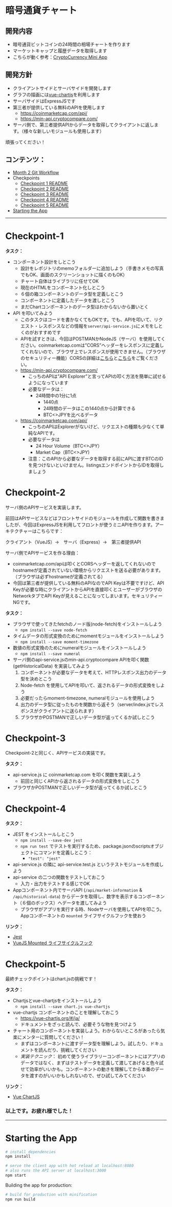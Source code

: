 # 暗号通貨チャート

## 開発内容

* 暗号通貨ビットコインの24時間の相場チャートを作ります
* マーケットキャップと履歴データを取得します
* こちらが動く参考：[CryptoCurrency Mini App](http://crypto.thirdtape.com/)

## 開発方針

* クライアントサイドとサーバサイドを開発します
* グラフの描画には[vue-chartjs](https://vue-chartjs.org/#/)を利用します
* サーバサイドはExpressJSです
* 第三者が提供している無料のAPIを使用します
  * https://coinmarketcap.com/api/
  * https://min-api.cryptocompare.com/
* サーバ側で、第三者提供APIからデータを取得してクライアントに返します。（様々な新しいモジュールも使用します）

頑張ってください！

## コンテンツ：

* [Month 2 Git Workflow](https://github.com/bootcamp-tpa/tpa-resources/wiki/%5B%E3%83%AF%E3%83%BC%E3%82%AF%E3%83%95%E3%83%AD%E3%83%BC%5D-2%E3%83%B6%E6%9C%88%E7%9B%AE%E3%81%AEGit-Workflow)
* Checkpoints
  * [Checkpoint 1 README](#checkpoint-1)
  * [Checkpoint 2 README](#checkpoint-2)
  * [Checkpoint 3 README](#checkpoint-3)
  * [Checkpoint 4 README](#checkpoint-4)
  * [Checkpoint 5 README](#checkpoint-5)
* [Starting the App](#starting-the-app)

***

# Checkpoint-1

**タスク：**

* コンポーネント設計をしとこう
  * 設計をレポジトリのmemoフォルダーに追加しよう（手書きメモの写真でもOK、画面のスクリーンショットに描くのもOK）
  * チャート自体はライブラリに任せてOK
  * 現在のHTMLをコンポーネント化しとこう
  * ６個の箱コンポーネントのデータ型を定義しとこう
  * コンポーネントに定義したデータを渡しとこう
  * まだChartコンポーネントのデータ型はわからないから置いとく
* API を叩いてみよう
  * このタスクはコードを書かなくてもOKです。でも、APIを叩いて、リクエスト・レスポンスなどの情報を`server/api-service.js`にメモをしとくのがおすすめです
  * APIを試すときは、今回はPOSTMANかNodeJS（サーバ）を使用してください。coinmarketcap.comは”CORS”ヘッダーをレスポンスに定義してくれないので、ブラウザ上でレスポンスが使用できません。（ブラウザのセキュリティー機能）CORSの詳細は[こちら](https://developer.mozilla.org/ja/docs/Web/HTTP/HTTP_access_control)と[こちら](https://qiita.com/tomoyukilabs/items/81698edd5812ff6acb34)をご覧ください。
  * https://min-api.cryptocompare.com/
    * こっちのAPIは”API Explorer”と言ってAPIの叩く方法を簡単に試せるようになっています
    * 必要なデータは：
      * 24時間中の1分に1点
        * 1440点
        * 24時間のデータはこの1440点から計算できる
        * BTC<>JPYを比べるデータ
  * https://coinmarketcap.com/api/
    * こっちのAPIはExplorerがないけど、リクエストの種類も少なくて単純なAPIです。
    * 必要なデータは
      * 24 Hour Volume（BTC<>JPY）
      * Market Cap（BTC<>JPY)
    * 注意：このAPIから必要なデータを取得する前にAPIに渡すBTCのIDを見つけないといけません。listingsエンドポイントからIDを取得しましょう

# Checkpoint-2

サーバ側のAPIサービスを実装します。

前回はAPIサービスなどはフロントサイドのモジュールを作成して関数を書きましたが、今回はExpressJSを利用してフロントが使うミニAPIを作ります。アーキテクチャーはこちらです：

クライアント（VueJS）→　サーバ（Express）→　第三者提供API

サーバ側でAPIサービスを作る理由：

* coinmarketcap.com/apiは叩くとCORSヘッダーを返してくれないのでhostnameが定義されていない環境からリクエストを送る必要があります。（ブラウザは必ずhostnameが定義されてる）
* 今回は第三者が提供している無料のAPIなのでAPI Keyは不要ですけど、API Keyが必要な時にクライアントからAPIを直接叩くとユーザーがブラウザのNetworkタブでAPI Keyが見えることになってしまいます。セキュリティーNGです。

**タスク：**

* ブラウザで使ってきたfetchのノード版(node-fetch)をインストールしよう
  * `npm install --save node-fetch`
* タイムデータの形式変換のためにmomentモジュールをインストールしよう
  * `npm install --save moment-timezone`
* 数値の形式変換のためにnumeralモジュールをインストールしよう
  * `npm install --save numeral`
* サーバ側のapi-service.jsのmin-api.cryptocompare APIを叩く関数 (getHistoricalData) を実装してみよう
  1. コンポーネントが必要なデータを考えて、HTTPレスポンス出力のデータ型を決めとこう
  1. Node-fetch を使用してAPIを叩いて、返されるデータの形式変換をしよう
  1. 必要だったらmoment-timezone, numeralモジュールを使用しよう
  1. 出力のデータ型に従ったものを関数から返そう（server/index.jsでレスポンスがクライアントに送られます）
  1. ブラウザかPOSTMANで正しいデータ型が返ってくるか試しとこう

# Checkpoint-3

Checkpoint-2と同じく、APIサービスの実装です。

**タスク：**

* api-service.js に coinmarketcap.com を叩く関数を実装しよう
  * 前回と同じくAPIから返されるデータの形式変換をしとこう
* ブラウザかPOSTMANで正しいデータ型が返ってくるか試しとこう

# Checkpoint-4

**タスク：**

* JEST をインストールしとこう
  * `npm install --save-dev jest`
  * `npm run test` でテストを実行するため、package.jsonのscriptsオブジェクトにコマンドを定義しとこう：
    * `"test": "jest"`
* api-service.js の隣に api-service.test.js というテストモジュールを作成しよう
* api-service の二つの関数をテストしておこう
  * 入力・出力をテストする感じでOK
* Appコンポーネント内でサーバAPI (`/api/market-information` & `/api/historical-data`) からデータを取得し、数字を表示するコンポーネント（６個のボックス）へデータを渡してみよう
  * ブラウザがアプリを実行する時、Nodeサーバを使用してAPIを叩こう。Appコンポーネントの `mounted` ライフサイクルフックを使おう

**リンク：**

* [Jest](https://jestjs.io/ja/)
* [VueJS Mounted ライフサイクルフック](https://jp.vuejs.org/v2/guide/instance.html#%E3%82%A4%E3%83%B3%E3%82%B9%E3%82%BF%E3%83%B3%E3%82%B9%E3%83%A9%E3%82%A4%E3%83%95%E3%82%B5%E3%82%A4%E3%82%AF%E3%83%AB%E3%83%95%E3%83%83%E3%82%AF)

# Checkpoint-5

最終チェックポイントはchart.jsの挑戦です！

**タスク：**

* Chartjsとvue-chartjsをインストールしよう
  * `npm install --save chart.js vue-chartjs`
* vue-chartjs コンポーネントのことを理解しておこう
  * https://vue-chartjs.org/#/ja/
  * ドキュメントをざっと読んで、必要そうな物を見つけよう
* チャート用のコンポーネントを実装しよう。わからないところがあったら気楽にメンターに質問してください！
  * まずはコンポーネントに渡すデータ型を理解しよう。試したり、ドキュメントを読んだり、挑戦してください
  * _実装テクニック_： 初めて使うライブラリーコンポーネントにはアプリのデータではなく、まずはテストデータを定義して渡してあげると色々試せて効率がいいかも。コンポーネントの動きを理解してから本番のデータを渡すのがいいかもしれないので、ぜひ試してみてください

**リンク：**

* [Vue ChartJS](https://vue-chartjs.org/#/ja/)

### **以上です。お疲れ様でした！**

***


# Starting the App

```bash
# install dependencies
npm install

# serve the client app with hot reload at localhost:8080
# also runs the API server at localhost:3000
npm start
```

Building the app for production:

```bash
# build for production with minification
npm run build
```
